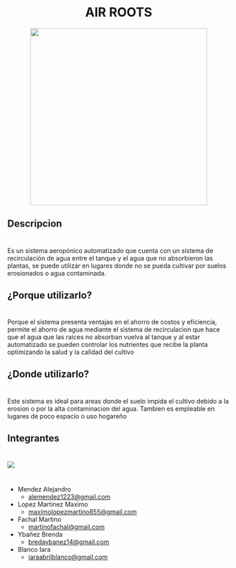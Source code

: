 <div align="center">

# AIR ROOTS

<img src="https://lh3.googleusercontent.com/5mMJDCb-9c3qzeUmh5mf7tM_Yusbtzhv2Zd5pRAUp3MUX3cShzJEe0HU0lXTlEffbX3xVulHeTwWzVsfAn41cRNtyi09iq6kSoRC2mhkcZyWXi4CvRZaLf-PXx7CAnovFYkvxXMjq3zfAKc65PITA2hz6eGqELoFbdjCdFjsfFG27xIJzgLxdemG5ooyoMGxkGju8bH9COpeF8ezkKP0u6fNqn9pZ567r2hT1usEusYXvp93ym0o1c888Q2VR-bidlXGf5EIf-sChS60uNePLvtDkv8NTAtjbgzKLPMHpb1AY4Nc4kWPDJSVfrLh8oFmzRM2aXvP7jPDfBlLP2dNmAAMUvsEdD_bEr25CShkXRB57_sylj_v4t-B9aFg713YXv1Rne_r--nHNNXuLPYIuU1UysVXcuJz6nP1l1u8cyU3Fuycpn_8AmttFo3EnDz_haRTB5ltWAP6f5ZrxrU9e0KNmYJKbxHecoFsIApIdoL7qVFvMwoVDSBwflMprmLI5VAGLFBw3WDlPfLIwwnmFJ70bKKNim-KoErjffwRRw303NfTIfslnRTwPL_YNfZBx9XxM6iBJTn86pu2-SsgLceYDKUJqfjWayGIq4nRtBGJfH9mSnRdlH_8a8BZqs4ok9aEWOjQgyPQoTWq-cqMAnNWRIbDt1lbtanRZD66jObndHBSYUeqwUsDV_ntxsEvWYHKHJKcy5DXDpxMam6XojgnNKJR7MuCQPdNTsg1boItnKZoeSkdxcA-jbobeed4Sep1MpjYzlahwON71QK7zl6SZSw6pJLkBdjlPthkbfPlx3aqjfyTByYEt7l_ZEe4jgC7URCDKqpEYj5uAU8PEdUaL53y2aBuPpiejFsbPmy5tHIREh3UHLn8Pa4S9viJWyDfSBGdiLgy8SLZQzWIjt6MRYUXw_8ruUyA=s500-no?authuser=0" height="400" width="400" />



</div>

## Descripcion
#

Es un sistema aeropónico  automatizado que cuenta con un sistema de recirculación de agua entre el tanque y el agua que no absorbieron las plantas, se puede utilizár en lugares donde no se pueda cultivar por suelos erosionados o agua contaminada.


## ¿Porque utilizarlo?
#

Porque el sistema presenta ventajas en el ahorro de costos y eficiencia, permite el ahorro de agua mediante el sistema de recirculacion que hace que el agua que las raices no absorban vuelva al tanque y al estar automatizado se pueden controlar los nutrientes que recibe la planta optimizando la salud y la calidad del cultivo

## ¿Donde utilizarlo?
#

Este sistema es ideal para areas donde el suelo impida el cultivo debido a la erosion o por la alta contaminacion del agua.
Tambien es empleable en lugares de poco espacio o uso hogareño 

## Integrantes
#

<img src="https://lh3.googleusercontent.com/ut2aU-jBG4xYaJRBa-aoTEyukWwi_jgsPGm70U1p39D6FCefxp3U2XgJDimfHs3IzCRBinMectKQSdBxKU755K2O4Ve3r_uzLDe_0RTkjuXR05Vgu1hVzUgkXw2ddF4v7ABsDIhjVlftF8oNVc19qGfregTy7rPctlcrf9f_DPyluYsxX7GAMCyGizqcit_WPYHJ--6JctsXcilPYJ7i7c98XRi__7oybgWX1k28ChzpU6xHbotx-Q_mRBUtclRJvDu9Gpme2O3iDQIdCMp4kryRI0DxCvvne8c4tSY6sQ5Q6QlMafbQMe8UTKbBKPIxpy_cjcpef0FM09iW8DFpfb0671_fG-LeJ1x6pggbv4ZdOaazUpmGvSnZbodFgk67WZiGJ4Zm26tvqR5r_GGXXiYwSqoPb6wi_2UrSAVSSxX9b4j3Y6AhYCTUCQmOCsDCEaXQbKNUYCdSvedYxCLRHdiy9TBy65BGx6oBZ8EIIA4TVOhU1FeSejDyhHY8bXEOlDyHm0vrZmi7gtxi0HNO1PUXUEfJGfDeKmKP0maSIiq7KNQbkg4wVj5UFz1XDl5Tymr6vmIWIWmQbS5VTR55ttZVQyR0gWwCf_TZo7sjRtzUp-zXpJMsjO-NdDAnBNeDmdR14S4C7JFEZKaCVXiKKTuIRXGyA7vMU4v8jr-DhGNjiTQ5Ywz4H4-YTwhuJqtNYYdUAXBolyiJSqNDsJ1jfZA6Kk-Wq4GNTpQOV9yHY-fy1PisF5C65T0nX2-uUDiGqltexqQGxRAhVtPYPUeRM1xRi2qMWHYq36Mh4Ilf_v5TsSTMDZPaKOp9JnbrsltpFCwismykPSHxd9WcPk3VRfsGSvxd-_F98z7TXRp1L17Tygups9Piv3umdOJ3B0C1vDiiK19JX_VQEs_T_x-x9bZtiLFXXhiTNbCk=w479-h600-no?authuser=0"/>

#

* Mendez Alejandro 
    * alemendez1223@gmail.com
* Lopez Martinez Maximo
    * maximolopezmartino855@gmail.com
* Fachal Martino
    * martinofachal@gmail.com
* Ybañez Brenda
    * bredaybanez14@gmail.com
* Blanco Iara
    * iaraabrilblanco@gmail.com


    